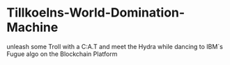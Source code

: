 # Tillkoelns-World-Domination-Machine
unleash some Troll with a C:A.T and meet the Hydra while dancing to IBM`s Fugue algo on the Blockchain Platform 
